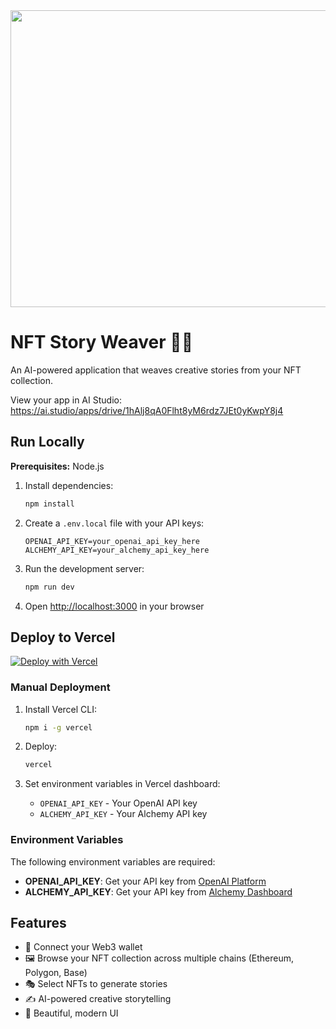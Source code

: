 <div align="center">
<img width="1200" height="475" alt="GHBanner" src="https://github.com/user-attachments/assets/0aa67016-6eaf-458a-adb2-6e31a0763ed6" />
</div>

# NFT Story Weaver 🎨✨

An AI-powered application that weaves creative stories from your NFT collection.

View your app in AI Studio: https://ai.studio/apps/drive/1hAlj8qA0Flht8yM6rdz7JEt0yKwpY8j4

## Run Locally

**Prerequisites:** Node.js

1. Install dependencies:

   ```bash
   npm install
   ```

2. Create a `.env.local` file with your API keys:

   ```env
   OPENAI_API_KEY=your_openai_api_key_here
   ALCHEMY_API_KEY=your_alchemy_api_key_here
   ```

3. Run the development server:

   ```bash
   npm run dev
   ```

4. Open [http://localhost:3000](http://localhost:3000) in your browser

## Deploy to Vercel

[![Deploy with Vercel](https://vercel.com/button)](https://vercel.com/new/clone?repository-url=https://github.com/Mathews41/TaleWeaver)

### Manual Deployment

1. Install Vercel CLI:

   ```bash
   npm i -g vercel
   ```

2. Deploy:

   ```bash
   vercel
   ```

3. Set environment variables in Vercel dashboard:
   - `OPENAI_API_KEY` - Your OpenAI API key
   - `ALCHEMY_API_KEY` - Your Alchemy API key

### Environment Variables

The following environment variables are required:

- **OPENAI_API_KEY**: Get your API key from [OpenAI Platform](https://platform.openai.com/api-keys)
- **ALCHEMY_API_KEY**: Get your API key from [Alchemy Dashboard](https://dashboard.alchemy.com/)

## Features

- 🔗 Connect your Web3 wallet
- 🖼️ Browse your NFT collection across multiple chains (Ethereum, Polygon, Base)
- 🎭 Select NFTs to generate stories
- ✍️ AI-powered creative storytelling
- 🌈 Beautiful, modern UI
